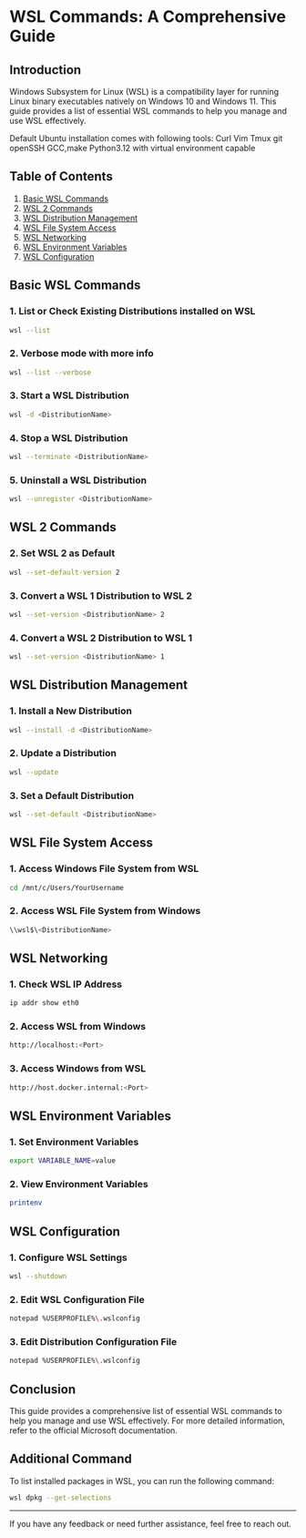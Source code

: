 # WSL Commands: A Comprehensive Guide

## Introduction

Windows Subsystem for Linux (WSL) is a compatibility layer for running Linux binary executables natively on Windows 10 and Windows 11. This guide provides a list of essential WSL commands to help you manage and use WSL effectively.

Default Ubuntu installation comes with following tools:
Curl
Vim
Tmux
git
openSSH
GCC,make
Python3.12 with virtual environment capable

## Table of Contents

1. [Basic WSL Commands](#basic-wsl-commands)
2. [WSL 2 Commands](#wsl-2-commands)
3. [WSL Distribution Management](#wsl-distribution-management)
4. [WSL File System Access](#wsl-file-system-access)
5. [WSL Networking](#wsl-networking)
6. [WSL Environment Variables](#wsl-environment-variables)
7. [WSL Configuration](#wsl-configuration)

## Basic WSL Commands



### 1. List or Check Existing Distributions installed on WSL
```sh
wsl --list
```
### 2. Verbose mode with more info
```sh
wsl --list --verbose
```

### 3. Start a WSL Distribution
```sh
wsl -d <DistributionName>
```

### 4. Stop a WSL Distribution
```sh
wsl --terminate <DistributionName>
```

### 5. Uninstall a WSL Distribution
```sh
wsl --unregister <DistributionName>
```

## WSL 2 Commands

### 2. Set WSL 2 as Default
```sh
wsl --set-default-version 2
```

### 3. Convert a WSL 1 Distribution to WSL 2
```sh
wsl --set-version <DistributionName> 2
```

### 4. Convert a WSL 2 Distribution to WSL 1
```sh
wsl --set-version <DistributionName> 1
```

## WSL Distribution Management

### 1. Install a New Distribution
```sh
wsl --install -d <DistributionName>
```

### 2. Update a Distribution
```sh
wsl --update
```

### 3. Set a Default Distribution
```sh
wsl --set-default <DistributionName>
```

## WSL File System Access

### 1. Access Windows File System from WSL
```sh
cd /mnt/c/Users/YourUsername
```

### 2. Access WSL File System from Windows
```sh
\\wsl$\<DistributionName>
```

## WSL Networking

### 1. Check WSL IP Address
```sh
ip addr show eth0
```

### 2. Access WSL from Windows
```sh
http://localhost:<Port>
```

### 3. Access Windows from WSL
```sh
http://host.docker.internal:<Port>
```

## WSL Environment Variables

### 1. Set Environment Variables
```sh
export VARIABLE_NAME=value
```

### 2. View Environment Variables
```sh
printenv
```

## WSL Configuration

### 1. Configure WSL Settings
```sh
wsl --shutdown
```

### 2. Edit WSL Configuration File
```sh
notepad %USERPROFILE%\.wslconfig
```

### 3. Edit Distribution Configuration File
```sh
notepad %USERPROFILE%\.wslconfig
```

## Conclusion

This guide provides a comprehensive list of essential WSL commands to help you manage and use WSL effectively. For more detailed information, refer to the official Microsoft documentation.

## Additional Command

To list installed packages in WSL, you can run the following command:

```bash
wsl dpkg --get-selections
```


---

If you have any feedback or need further assistance, feel free to reach out.
